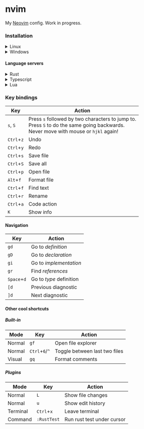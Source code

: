 # nvim

My [Neovim](https://github.com/neovim/neovim) config. Work in progress.

### Installation

<details><summary>Linux</summary>

1. Go to your config file and clone the repo (folder `nvim` will be created):

```sh
cd ~/.config
git clone https://github.com/lkurcak/nvim
```

2. Install [`ripgrep`](https://github.com/BurntSushi/ripgrep?tab=readme-ov-file#installation)

3. Install [`deno`](https://deno.com/) to support `.js`, `.ts`, `.json`, `.yaml` formatting:

```sh
curl -fsSL https://deno.land/install.sh | sh
```

</details>

<details><summary>Windows</summary>

1. Go to your local app data directory and clone this repo (folder `nvim` will be created):

```sh
cd %LOCALAPPDATA%
git clone https://github.com/lkurcak/nvim
```

2. Install `ripgrep` and `zig` (unless you already have a C compiler):

```sh
winget install zig.zig
winget install BurntSushi.ripgrep.MSVC
```

3. Install [`deno`](https://deno.com/) to support `.js`, `.ts`, `.json`, `.yaml` formatting:

```sh
irm https://deno.land/install.ps1 | iex
```

</details>

#### Language servers

<details><summary>Rust</summary>
  
1. Install [`rustup`](https://www.rust-lang.org/tools/install)

2. Install `rust-analyzer`:

```sh
rustup component add rust-analyzer
```

3. Install `taplo`:

```sh
cargo install --features lsp --locked taplo-cli
```

</details>

<details><summary>Typescript</summary>

Install [Deno](https://deno.com/):

```sh
# Linux
curl -fsSL https://deno.land/install.sh | sh
# Windows
irm https://deno.land/install.ps1 | iex
```

As a last resort, you can install typescript and its LSP via `npm`

```sh
npm install -g typescript
npm install -g typescript-language-server
```

</details>

<details><summary>Lua</summary>

Download latest release from https://github.com/LuaLS/lua-language-server/releases

Unzip, go to `bin` and make sure `lua-language-server` is in your OS `PATH`.

</details>

### Key bindings

| Key | Action |
|-----|--------|
| `s`, `S`     | Press `s` followed by two characters to jump to.<BR>Press `S` to do the same going backwards.<BR>Never move with mouse or `hjkl` again! |
| `Ctrl`+`z`   | Undo |
| `Ctrl`+`y`   | Redo |
| `Ctrl`+`s`   | Save file |
| `Ctrl`+`S`   | Save all |
| `Ctrl`+`p`   | Open file |
| `Alt`+`f`    | Format file |
| `Ctrl`+`f`   | Find text |
| `Ctrl`+`r`   | Rename |
| `Ctrl`+`a`   | Code action |
| `K`          | Show info |

#### Navigation

| Key | Action |
|-----|--------|
| `gd`         | Go to *definition* |
| `gD`         | Go to *declaration* |
| `gi`         | Go to *implementation*|
| `gr`         | Find *references*|
| `Space`+`d`  | Go to *type* definition|
| `[d`         | Previous diagnostic|
| `]d`         | Next diagnostic|

#### Other cool shortcuts

##### Built-in

| Mode | Key | Action |
|---|---|---|
| Normal   | `gf` | Open file explorer |
| Normal   | `Ctrl`+`6`/`^` | Toggle between last two files |
| Visual   | `gq` | Format comments  |

##### Plugins

| Mode | Key | Action |
|---|---|---|
| Normal   | `L` | Show file changes |
| Normal   | `u` | Show edit history |
| Terminal | `Ctrl`+`x` | Leave terminal |
| Command  | `:RustTest` | Run rust test under cursor |
